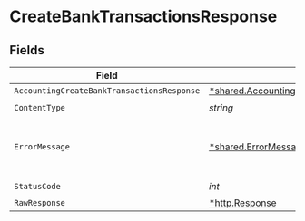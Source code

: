 # CreateBankTransactionsResponse


## Fields

| Field                                                                                                               | Type                                                                                                                | Required                                                                                                            | Description                                                                                                         |
| ------------------------------------------------------------------------------------------------------------------- | ------------------------------------------------------------------------------------------------------------------- | ------------------------------------------------------------------------------------------------------------------- | ------------------------------------------------------------------------------------------------------------------- |
| `AccountingCreateBankTransactionsResponse`                                                                          | [*shared.AccountingCreateBankTransactionsResponse](../../models/shared/accountingcreatebanktransactionsresponse.md) | :heavy_minus_sign:                                                                                                  | Success                                                                                                             |
| `ContentType`                                                                                                       | *string*                                                                                                            | :heavy_check_mark:                                                                                                  | N/A                                                                                                                 |
| `ErrorMessage`                                                                                                      | [*shared.ErrorMessage](../../models/shared/errormessage.md)                                                         | :heavy_minus_sign:                                                                                                  | Your API request was not properly authorized.                                                                       |
| `StatusCode`                                                                                                        | *int*                                                                                                               | :heavy_check_mark:                                                                                                  | N/A                                                                                                                 |
| `RawResponse`                                                                                                       | [*http.Response](https://pkg.go.dev/net/http#Response)                                                              | :heavy_minus_sign:                                                                                                  | N/A                                                                                                                 |